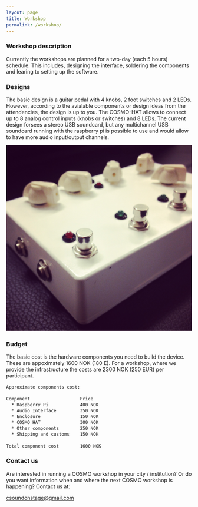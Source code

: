```yaml
---
layout: page
title: Workshop
permalink: /workshop/
---
```


### Workshop description
Currently the workshops are planned for a two-day (each 5 hours) schedule. This includes, designing the interface, soldering the components and learing to setting up the software.

### Designs
The basic design is a guitar pedal with 4 knobs, 2 foot switches and 2 LEDs. However, according to the avialable components or design ideas from the attendencies, the design is up to you. The COSMO-HAT allows to connect up to 8 analog control inputs (knobs or switches) and 8 LEDs. The current design forsees a stereo USB soundcard, but any multichannel USB soundcard running with the raspberry pi is possible to use and would allow to have more audio input/output channels.

![alt text](/images/COSMO-prototype1-pic2.jpg "basic COSMO designs")

### Budget 

The basic cost is the hardware components you need to build the device. These are appoximately 1600 NOK (180 E). For a workshop, where we provide the infrastructure the costs are 2300 NOK (250 EUR) per participant. 

	Approximate components cost:

	Component     	   			Price     
	  * Raspberry Pi      	  	400 NOK 
	  * Audio Interface			350 NOK 
	  * Enclosure 			  	150 NOK 
	  * COSMO HAT 			  	300 NOK 
	  * Other components 	  	250 NOK 
	  * Shipping and customs	150 NOK

	Total component cost		1600 NOK

### Contact us 

Are interested in running a COSMO workshop in your city / institution? 
Or do you want information when and where the next COSMO workshop is happening?
Contact us at:

[csoundonstage@gmail.com](mailto:csoundonstage@gmail.com)
